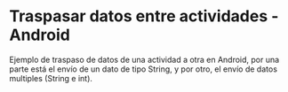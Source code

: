 # Traspasar datos entre actividades - Android

Ejemplo de traspaso de datos de una actividad a otra en Android, por una parte está el envío de un dato de tipo String, y por otro, el envío de datos multiples (String e int).
